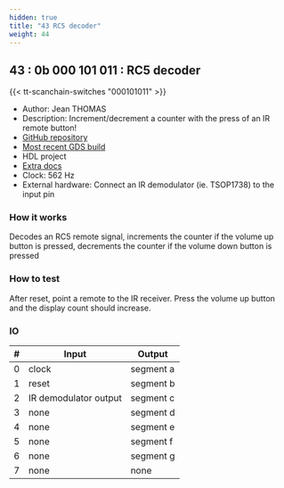 ```yaml
---
hidden: true
title: "43 RC5 decoder"
weight: 44
---
```


## 43 : 0b 000 101 011 : RC5 decoder

{{< tt-scanchain-switches "000101011" >}}

* Author: Jean THOMAS
* Description: Increment/decrement a counter with the press of an IR remote button!
* [GitHub repository](https://github.com/jeanthom/tt02-rc5-receiver)
* [Most recent GDS build](https://github.com/jeanthom/tt02-rc5-receiver/actions/runs/3527312692)
* HDL project
* [Extra docs]()
* Clock: 562 Hz
* External hardware: Connect an IR demodulator (ie. TSOP1738) to the input pin



### How it works

Decodes an RC5 remote signal, increments the counter if the volume up button is pressed, decrements the counter if the volume down button is pressed

### How to test

After reset, point a remote to the IR receiver. Press the volume up button and the display count should increase.

### IO

| # | Input        | Output       |
|---|--------------|--------------|
| 0 | clock  | segment a |
| 1 | reset  | segment b |
| 2 | IR demodulator output  | segment c |
| 3 | none  | segment d |
| 4 | none  | segment e |
| 5 | none  | segment f |
| 6 | none  | segment g |
| 7 | none  | none |
